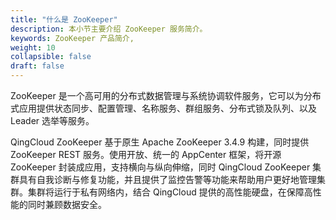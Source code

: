 ```yaml
---
title: "什么是 ZooKeeper"
description: 本小节主要介绍 ZooKeeper 服务简介。 
keywords: ZooKeeper 产品简介, 
weight: 10
collapsible: false
draft: false
---
```


ZooKeeper 是一个高可用的分布式数据管理与系统协调软件服务，它可以为分布式应用提供状态同步、配置管理、名称服务、群组服务、分布式锁及队列、以及 Leader 选举等服务。

QingCloud ZooKeeper 基于原生 Apache ZooKeeper 3.4.9 构建，同时提供 ZooKeeper REST 服务。使用开放、统一的 AppCenter 框架，将开源 ZooKeeper 封装成应用，支持横向与纵向伸缩，同时 QingCloud ZooKeeper 集群具有自我诊断与修复功能，并且提供了监控告警等功能来帮助用户更好地管理集群。集群将运行于私有网络内，结合 QingCloud 提供的高性能硬盘，在保障高性能的同时兼顾数据安全。
